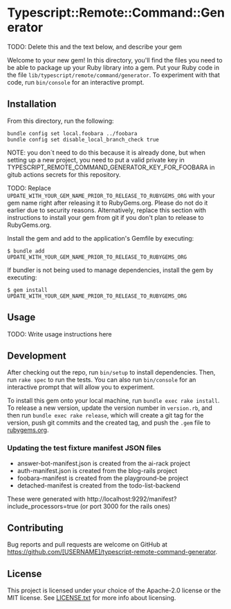 # Typescript::Remote::Command::Generator

TODO: Delete this and the text below, and describe your gem

Welcome to your new gem! In this directory, you'll find the files you need to be able to package up your Ruby library
into a gem. Put your Ruby code in the file `lib/typescript/remote/command/generator`. To experiment with that code,
run `bin/console` for an interactive prompt.

## Installation

From this directory, run the following:

```
bundle config set local.foobara ../foobara
bundle config set disable_local_branch_check true
```

NOTE: you don´t need to do this because it is already done, but when setting up a new project, you need to
put a valid private key in TYPESCRIPT_REMOTE_COMMAND_GENERATOR_KEY_FOR_FOOBARA in gitub actions secrets for this
repository.

TODO: Replace `UPDATE_WITH_YOUR_GEM_NAME_PRIOR_TO_RELEASE_TO_RUBYGEMS_ORG` with your gem name right after releasing it
to RubyGems.org. Please do not do it earlier due to security reasons. Alternatively, replace this section with
instructions to install your gem from git if you don't plan to release to RubyGems.org.

Install the gem and add to the application's Gemfile by executing:

    $ bundle add UPDATE_WITH_YOUR_GEM_NAME_PRIOR_TO_RELEASE_TO_RUBYGEMS_ORG

If bundler is not being used to manage dependencies, install the gem by executing:

    $ gem install UPDATE_WITH_YOUR_GEM_NAME_PRIOR_TO_RELEASE_TO_RUBYGEMS_ORG

## Usage

TODO: Write usage instructions here

## Development

After checking out the repo, run `bin/setup` to install dependencies. Then, run `rake spec` to run the tests. You can
also run `bin/console` for an interactive prompt that will allow you to experiment.

To install this gem onto your local machine, run `bundle exec rake install`. To release a new version, update the
version number in `version.rb`, and then run `bundle exec rake release`, which will create a git tag for the version,
push git commits and the created tag, and push the `.gem` file to [rubygems.org](https://rubygems.org).

### Updating the test fixture manifest JSON files

* answer-bot-manifest.json is created from the ai-rack project
* auth-manifest.json is created from the blog-rails project
* foobara-manifest is created from the playground-be project
* detached-manifest is created from the todo-list-backend

These were generated with http://localhost:9292/manifest?include_processors=true (or port 3000 for the rails ones)

## Contributing

Bug reports and pull requests are welcome on GitHub
at https://github.com/[USERNAME]/typescript-remote-command-generator.

## License

This project is licensed under your choice of the Apache-2.0 license or the MIT license.
See [LICENSE.txt](LICENSE.txt) for more info about licensing.
